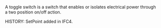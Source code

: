 A toggle switch is a switch that enables or isolates electrical power through a two position on/off action.

<!-- end of short definition -->
 HISTORY: SetPoint added in IFC4.
